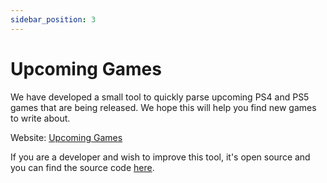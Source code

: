 ```yaml
---
sidebar_position: 3
---
```


# Upcoming Games

We have developed a small tool to quickly parse upcoming PS4 and PS5 games that are being released. We hope this will help you find new games to write about.

Website: [Upcoming Games](https://upcoming.pslegends.com)

If you are a developer and wish to improve this tool, it's open source and you can find the source code [here](https://github.com/AlanOC91/upcoming-games).